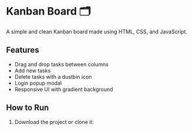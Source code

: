 # Kanban Board 🗂️

A simple and clean Kanban board made using HTML, CSS, and JavaScript.

## Features

- Drag and drop tasks between columns
- Add new tasks
- Delete tasks with a dustbin icon
- Login popup modal
- Responsive UI with gradient background

## How to Run

1. Download the project or clone it:
